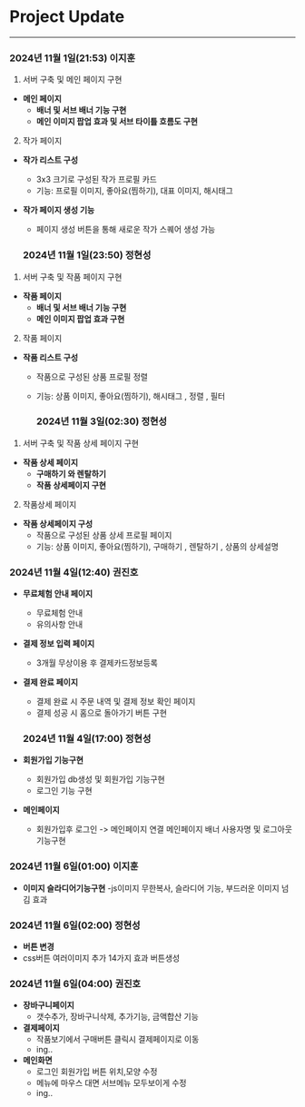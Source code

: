 # Project Update
---
### 2024년 11월 1일(21:53) 이지훈
1. 서버 구축 및 메인 페이지 구현
- **메인 페이지**
  - **배너 및 서브 배너 기능 구현**
  - **메인 이미지 팝업 효과 및 서브 타이틀 흐름도 구현**
2. 작가 페이지
- **작가 리스트 구성**
  - 3x3 크기로 구성된 작가 프로필 카드
  - 기능: 프로필 이미지, 좋아요(찜하기), 대표 이미지, 해시태그 
- **작가 페이지 생성 기능**
  - 페이지 생성 버튼을 통해 새로운 작가 스퀘어 생성 가능

  ### 2024년 11월 1일(23:50) 정현성
1. 서버 구축 및 작품 페이지 구현
- **작품 페이지**
  - **배너 및 서브 배너 기능 구현**
  - **메인 이미지 팝업 효과 구현**
2. 작품 페이지
- **작품 리스트 구성**
  - 작품으로 구성된 상품 프로필 정렬
  - 기능: 상품 이미지, 좋아요(찜하기), 해시태그 , 정렬 , 필터

    ### 2024년 11월 3일(02:30) 정현성
1. 서버 구축 및 작품 상세 페이지 구현
- **작품 상세 페이지**
  - **구매하기 와 렌탈하기**
  - **작품 상세페이지 구현**
2. 작품상세 페이지
- **작품 상세페이지 구성**
  - 작품으로 구성된 상품 상세 프로필 페이지
  - 기능: 상품 이미지, 좋아요(찜하기), 구매하기 , 렌탈하기 , 상품의 상세설명


### 2024년 11월 4일(12:40) 권진호
- **무료체험 안내 페이지** 
  - 무료체험 안내
  - 유의사항 안내
- **결제 정보 입력 페이지**
  - 3개월 무상이용 후 결제카드정보등록
- **결제 완료 페이지**
  - 결제 완료 시 주문 내역 및 결제 정보 확인 페이지
  - 결제 성공 시 홈으로 돌아가기 버튼 구현

  ### 2024년 11월 4일(17:00) 정현성
- **회원가입 기능구현** 
  - 회원가입 db생성 및 회원가입 기능구현
  - 로그인 기능 구현
- **메인페이지**
  - 회원가입후 로그인 -> 메인페이지 연결 메인페이지 배너 사용자명 및 로그아웃기능구현

### 2024년 11월 6일(01:00) 이지훈
- **이미지 슬라디어기능구현** 
-js이미지 무한복사, 슬라디어 기능, 부드러운 이미지 넘김 효과

### 2024년 11월 6일(02:00) 정현성
- **버튼 변경**
- css버튼 여러이미지 추가 14가지 효과 버튼생성

### 2024년 11월 6일(04:00) 권진호
- **장바구니페이지** 
  - 갯수추가, 장바구니삭제, 추가기능, 금액합산 기능 
- **결제페이지**
  - 작품보기에서 구매버튼 클릭시 결제페이지로 이동
  - ing..
- **메인화면**
  - 로그인 회원가입 버튼 위치,모양 수정
  - 메뉴에 마우스 대면 서브메뉴 모두보이게 수정
  - ing..
